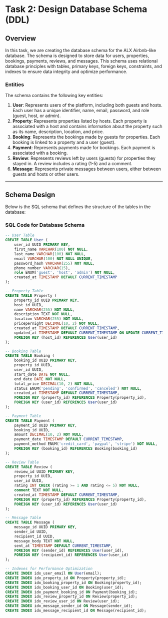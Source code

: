 # Task 2: Design Database Schema (DDL)

## Overview

In this task, we are creating the database schema for the ALX Airbnb-like database. The schema is designed to store data for users, properties, bookings, payments, reviews, and messages. This schema uses relational database principles with tables, primary keys, foreign keys, constraints, and indexes to ensure data integrity and optimize performance.

### **Entities**

The schema contains the following key entities:

1. **User**: Represents users of the platform, including both guests and hosts. Each user has a unique identifier, name, email, password, and role (guest, host, or admin).
2. **Property**: Represents properties listed by hosts. Each property is associated with a host and contains information about the property such as its name, description, location, and price.
3. **Booking**: Represents the bookings made by guests for properties. Each booking is linked to a property and a user (guest).
4. **Payment**: Represents payments made for bookings. Each payment is associated with a booking.
5. **Review**: Represents reviews left by users (guests) for properties they stayed in. A review includes a rating (1-5) and a comment.
6. **Message**: Represents private messages between users, either between guests and hosts or other users.

---

## **Schema Design**

Below is the SQL schema that defines the structure of the tables in the database:

### **SQL Code for Database Schema**

```sql
-- User Table
CREATE TABLE User (
    user_id UUID PRIMARY KEY,                    
    first_name VARCHAR(100) NOT NULL,             
    last_name VARCHAR(100) NOT NULL,              
    email VARCHAR(100) NOT NULL UNIQUE,           
    password_hash VARCHAR(255) NOT NULL,          
    phone_number VARCHAR(15),                     
    role ENUM('guest', 'host', 'admin') NOT NULL, 
    created_at TIMESTAMP DEFAULT CURRENT_TIMESTAMP 
);

-- Property Table
CREATE TABLE Property (
    property_id UUID PRIMARY KEY,                 
    host_id UUID,                                 
    name VARCHAR(255) NOT NULL,                    
    description TEXT NOT NULL,                     
    location VARCHAR(255) NOT NULL,                
    pricepernight DECIMAL(10, 2) NOT NULL,         
    created_at TIMESTAMP DEFAULT CURRENT_TIMESTAMP, 
    updated_at TIMESTAMP DEFAULT CURRENT_TIMESTAMP ON UPDATE CURRENT_TIMESTAMP, 
    FOREIGN KEY (host_id) REFERENCES User(user_id)
);

-- Booking Table
CREATE TABLE Booking (
    booking_id UUID PRIMARY KEY,                   
    property_id UUID,                              
    user_id UUID,                                  
    start_date DATE NOT NULL,                       
    end_date DATE NOT NULL,                         
    total_price DECIMAL(10, 2) NOT NULL,            
    status ENUM('pending', 'confirmed', 'canceled') NOT NULL, 
    created_at TIMESTAMP DEFAULT CURRENT_TIMESTAMP, 
    FOREIGN KEY (property_id) REFERENCES Property(property_id), 
    FOREIGN KEY (user_id) REFERENCES User(user_id)
);

-- Payment Table
CREATE TABLE Payment (
    payment_id UUID PRIMARY KEY,                    
    booking_id UUID,                                
    amount DECIMAL(10, 2) NOT NULL,                  
    payment_date TIMESTAMP DEFAULT CURRENT_TIMESTAMP, 
    payment_method ENUM('credit_card', 'paypal', 'stripe') NOT NULL, 
    FOREIGN KEY (booking_id) REFERENCES Booking(booking_id)
);

-- Review Table
CREATE TABLE Review (
    review_id UUID PRIMARY KEY,                     
    property_id UUID,                              
    user_id UUID,                                  
    rating INT CHECK (rating >= 1 AND rating <= 5) NOT NULL, 
    comment TEXT NOT NULL,                          
    created_at TIMESTAMP DEFAULT CURRENT_TIMESTAMP, 
    FOREIGN KEY (property_id) REFERENCES Property(property_id), 
    FOREIGN KEY (user_id) REFERENCES User(user_id)
);

-- Message Table
CREATE TABLE Message (
    message_id UUID PRIMARY KEY,                    
    sender_id UUID,                                 
    recipient_id UUID,                              
    message_body TEXT NOT NULL,                     
    sent_at TIMESTAMP DEFAULT CURRENT_TIMESTAMP,     
    FOREIGN KEY (sender_id) REFERENCES User(user_id), 
    FOREIGN KEY (recipient_id) REFERENCES User(user_id)
);

-- Indexes for Performance Optimization
CREATE INDEX idx_user_email ON User(email);
CREATE INDEX idx_property_id ON Property(property_id);
CREATE INDEX idx_booking_property_id ON Booking(property_id);
CREATE INDEX idx_booking_user_id ON Booking(user_id);
CREATE INDEX idx_payment_booking_id ON Payment(booking_id);
CREATE INDEX idx_review_property_id ON Review(property_id);
CREATE INDEX idx_review_user_id ON Review(user_id);
CREATE INDEX idx_message_sender_id ON Message(sender_id);
CREATE INDEX idx_message_recipient_id ON Message(recipient_id);
